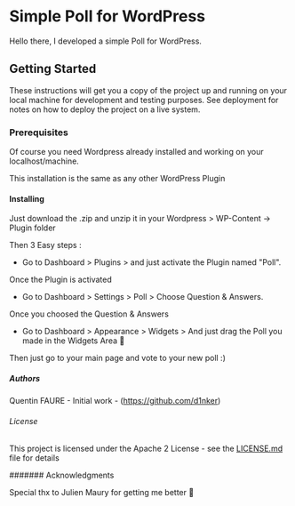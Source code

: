 # Simple Poll for WordPress

Hello there, I developed a simple Poll for WordPress.


## Getting Started

These instructions will get you a copy of the project up and running on your local machine for development and testing purposes. See deployment for notes on how to deploy the project on a live system.

### Prerequisites

Of course you need Wordpress already installed and working on your localhost/machine.

This installation is the same as any other WordPress Plugin

#### Installing

Just download the .zip and unzip it in your Wordpress > WP-Content -> Plugin folder

Then 3 Easy steps : 

- Go to Dashboard > Plugins > and just activate the Plugin named "Poll".

Once the Plugin is activated 

- Go to Dashboard > Settings > Poll > Choose Question & Answers.

Once you choosed the Question & Answers

- Go to Dashboard > Appearance > Widgets > And just drag the Poll you made in the Widgets Area 🙂

Then just go to your main page and vote to your new poll :)

##### Authors

Quentin FAURE - Initial work - (https://github.com/d1nker)


###### License

This project is licensed under the Apache 2 License - see the [LICENSE.md](LICENSE.md) file for details

####### Acknowledgments

Special thx to Julien Maury for getting me better 🙂
